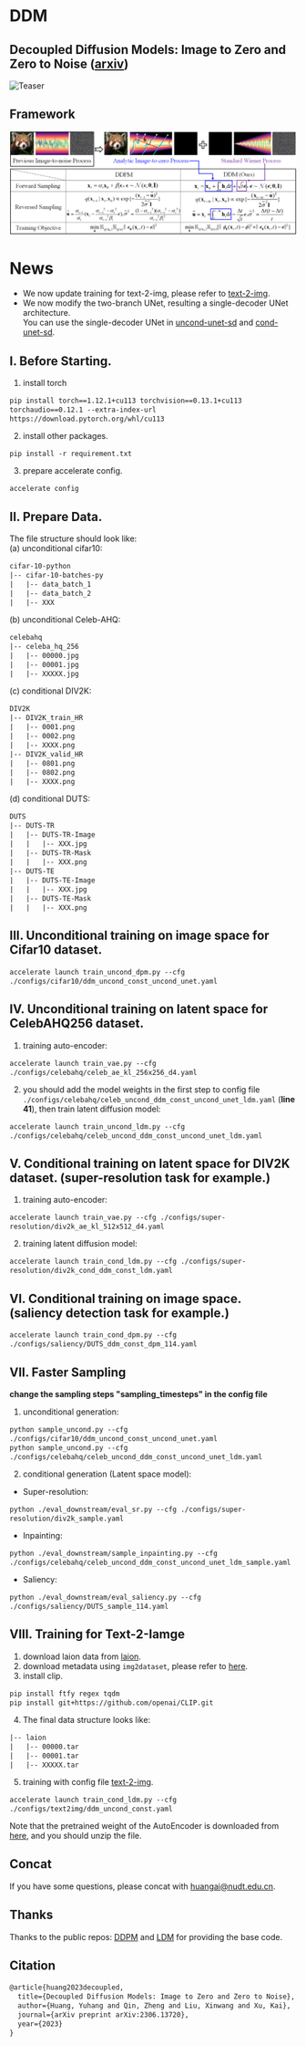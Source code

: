 # DDM
## Decoupled Diffusion Models: Image to Zero and Zero to Noise ([arxiv](https://arxiv.org/abs/2306.13720))
![Teaser](assets/figure1.png)

## Framework
![Framework](assets/framework.png)

# News
- We now update training for text-2-img, please refer to [text-2-img](#viii-training-for-text-2-iamge).
- We now modify the two-branch UNet, resulting a single-decoder UNet architecture.  
You can use the single-decoder UNet in [uncond-unet-sd](unet/uncond_unet_sd.py) and [cond-unet-sd](unet/cond_unet_sd.py).

## I. Before Starting.
1. install torch
~~~
pip install torch==1.12.1+cu113 torchvision==0.13.1+cu113 torchaudio==0.12.1 --extra-index-url https://download.pytorch.org/whl/cu113
~~~
2. install other packages.
~~~
pip install -r requirement.txt
~~~
3. prepare accelerate config.
~~~
accelerate config
~~~

## II. Prepare Data.
The file structure should look like:  
(a) unconditional cifar10:
```commandline
cifar-10-python
|-- cifar-10-batches-py
|   |-- data_batch_1
|   |-- data_batch_2
|   |-- XXX
```

(b) unconditional Celeb-AHQ:
```commandline
celebahq
|-- celeba_hq_256
|   |-- 00000.jpg
|   |-- 00001.jpg
|   |-- XXXXX.jpg
```

(c) conditional DIV2K:
```commandline
DIV2K
|-- DIV2K_train_HR
|   |-- 0001.png
|   |-- 0002.png
|   |-- XXXX.png
|-- DIV2K_valid_HR
|   |-- 0801.png
|   |-- 0802.png
|   |-- XXXX.png
```

(d) conditional DUTS:
```commandline
DUTS
|-- DUTS-TR
|   |-- DUTS-TR-Image
|   |   |-- XXX.jpg
|   |-- DUTS-TR-Mask
|   |   |-- XXX.png
|-- DUTS-TE
|   |-- DUTS-TE-Image
|   |   |-- XXX.jpg
|   |-- DUTS-TE-Mask
|   |   |-- XXX.png
```

## III. Unconditional training on image space for Cifar10 dataset.
~~~
accelerate launch train_uncond_dpm.py --cfg ./configs/cifar10/ddm_uncond_const_uncond_unet.yaml
~~~

## IV. Unconditional training on latent space for CelebAHQ256 dataset.
1. training auto-encoder:
~~~
accelerate launch train_vae.py --cfg ./configs/celebahq/celeb_ae_kl_256x256_d4.yaml
~~~
2. you should add the model weights in the first step to config file `./configs/celebahq/celeb_uncond_ddm_const_uncond_unet_ldm.yaml` (**line 41**), then train latent diffusion model:
~~~
accelerate launch train_uncond_ldm.py --cfg ./configs/celebahq/celeb_uncond_ddm_const_uncond_unet_ldm.yaml
~~~

## V. Conditional training on latent space for DIV2K dataset. (super-resolution task for example.)
1. training auto-encoder:
~~~
accelerate launch train_vae.py --cfg ./configs/super-resolution/div2k_ae_kl_512x512_d4.yaml
~~~
2. training latent diffusion model:
~~~
accelerate launch train_cond_ldm.py --cfg ./configs/super-resolution/div2k_cond_ddm_const_ldm.yaml
~~~

## VI. Conditional training on image space. (saliency detection task for example.)
~~~
accelerate launch train_cond_dpm.py --cfg ./configs/saliency/DUTS_ddm_const_dpm_114.yaml
~~~

## VII. Faster Sampling
**change the sampling steps "sampling_timesteps" in the config file**
1. unconditional generation:
~~~
python sample_uncond.py --cfg ./configs/cifar10/ddm_uncond_const_uncond_unet.yaml
python sample_uncond.py --cfg ./configs/celebahq/celeb_uncond_ddm_const_uncond_unet_ldm.yaml
~~~
2. conditional generation (Latent space model):
- Super-resolution:
~~~
python ./eval_downstream/eval_sr.py --cfg ./configs/super-resolution/div2k_sample.yaml
~~~
- Inpainting:
~~~
python ./eval_downstream/sample_inpainting.py --cfg ./configs/celebahq/celeb_uncond_ddm_const_uncond_unet_ldm_sample.yaml
~~~
- Saliency:
~~~
python ./eval_downstream/eval_saliency.py --cfg ./configs/saliency/DUTS_sample_114.yaml
~~~

## VIII. Training for Text-2-Iamge
1. download laion data from [laion](https://laion.ai/blog/laion-400-open-dataset/). 
2. download metadata using `img2dataset`, please refer to [here](https://github.com/rom1504/img2dataset). 
3. install clip. 
~~~
pip install ftfy regex tqdm
pip install git+https://github.com/openai/CLIP.git
~~~
4. The final data structure looks like:
```commandline
|-- laion
|   |-- 00000.tar
|   |-- 00001.tar
|   |-- XXXXX.tar
```
5. training with config file [text-2-img](configs/text2img/ddm_uncond_const.yaml). 
~~~
accelerate launch train_cond_ldm.py --cfg ./configs/text2img/ddm_uncond_const.yaml
~~~
Note that the pretrained weight of the AutoEncoder is downloaded from [here](https://ommer-lab.com/files/latent-diffusion/kl-f4.zip), and you should unzip the file.

## Concat
If you have some questions, please concat with huangai@nudt.edu.cn.
## Thanks
Thanks to the public repos: [DDPM](https://github.com/lucidrains/denoising-diffusion-pytorch) and [LDM](https://github.com/CompVis/latent-diffusion) for providing the base code.
## Citation
~~~
@article{huang2023decoupled,
  title={Decoupled Diffusion Models: Image to Zero and Zero to Noise},
  author={Huang, Yuhang and Qin, Zheng and Liu, Xinwang and Xu, Kai},
  journal={arXiv preprint arXiv:2306.13720},
  year={2023}
}
~~~
